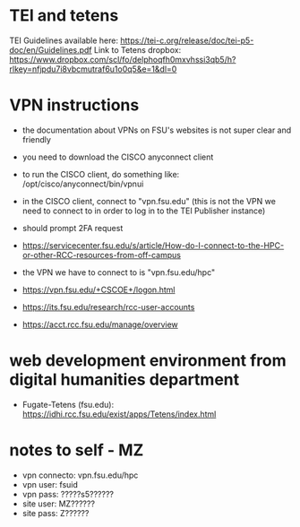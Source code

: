 # TEI and tetens
TEI Guidelines available here: https://tei-c.org/release/doc/tei-p5-doc/en/Guidelines.pdf
Link to Tetens dropbox: https://www.dropbox.com/scl/fo/delphoqfh0mxvhssi3qb5/h?rlkey=nfjpdu7i8vbcmutraf6u1o0q5&e=1&dl=0

# VPN instructions
- the documentation about VPNs on FSU's websites is not super clear and friendly
- you need to download the CISCO anyconnect client
- to run the CISCO client, do something like: /opt/cisco/anyconnect/bin/vpnui
- in the CISCO client, connect to "vpn.fsu.edu" (this is not the VPN we need to connect to in order to log in to the TEI Publisher instance)
- should prompt 2FA request

- https://servicecenter.fsu.edu/s/article/How-do-I-connect-to-the-HPC-or-other-RCC-resources-from-off-campus
- the VPN we have to connect to is "vpn.fsu.edu/hpc"
- https://vpn.fsu.edu/+CSCOE+/logon.html
- https://its.fsu.edu/research/rcc-user-accounts
- https://acct.rcc.fsu.edu/manage/overview

# web development environment from digital humanities department
- Fugate-Tetens (fsu.edu): https://idhi.rcc.fsu.edu/exist/apps/Tetens/index.html

# notes to self - MZ
 - vpn connecto: vpn.fsu.edu/hpc
 - vpn user: fsuid
 - vpn pass: ?????s5??????
 - site user: MZ??????
 - site pass: Z??????
